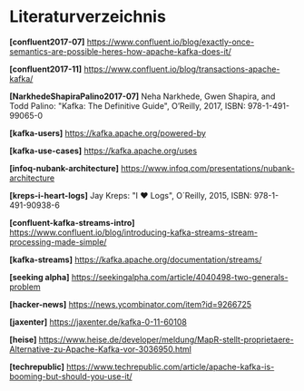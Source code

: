 # Literaturverzeichnis

**[confluent2017-07]** https://www.confluent.io/blog/exactly-once-semantics-are-possible-heres-how-apache-kafka-does-it/

**[confluent2017-11]** https://www.confluent.io/blog/transactions-apache-kafka/

**[NarkhedeShapiraPalino2017-07]** Neha Narkhede, Gwen Shapira, and Todd Palino: "Kafka: The Definitive Guide", O’Reilly, 2017, ISBN: 978-1-491-99065-0

**[kafka-users]** https://kafka.apache.org/powered-by

**[kafka-use-cases]** https://kafka.apache.org/uses

**[infoq-nubank-architecture]** https://www.infoq.com/presentations/nubank-architecture

**[kreps-i-heart-logs]** Jay Kreps: "I ♥ Logs", O´Reilly, 2015, ISBN: 978-1-491-90938-6

**[confluent-kafka-streams-intro]** https://www.confluent.io/blog/introducing-kafka-streams-stream-processing-made-simple/

**[kafka-streams]** https://kafka.apache.org/documentation/streams/

**[seeking alpha]** https://seekingalpha.com/article/4040498-two-generals-problem

**[hacker-news]** https://news.ycombinator.com/item?id=9266725

**[jaxenter]** https://jaxenter.de/kafka-0-11-60108

**[heise]** https://www.heise.de/developer/meldung/MapR-stellt-proprietaere-Alternative-zu-Apache-Kafka-vor-3036950.html

**[techrepublic]** https://www.techrepublic.com/article/apache-kafka-is-booming-but-should-you-use-it/
